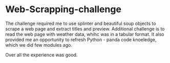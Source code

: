# Web-Scrapping-challenge

The challenge required me to use splinter and beautiful soup objects to scrape a web page and extract titles and preview. Additional challenge is to read the web page with weather data, whihc was in a tabular format. It also provided me an opportunity to refresh Python - panda code knoeledge, which we did few modules ago. 

Over all the experience was good. 
